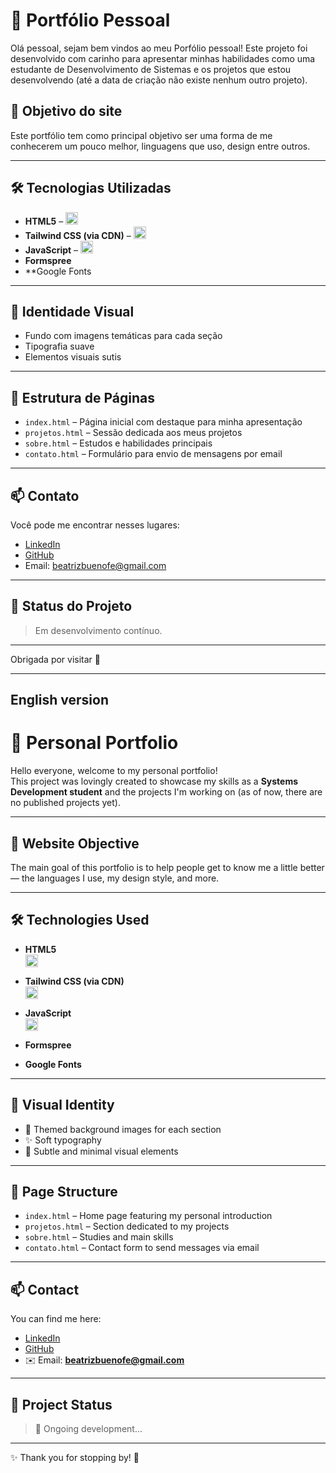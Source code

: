 # 🌸 Portfólio Pessoal 

Olá pessoal, sejam bem vindos ao meu Porfólio pessoal!
Este projeto foi desenvolvido com carinho para apresentar minhas habilidades como uma estudante de Desenvolvimento de Sistemas e os projetos que estou desenvolvendo (até a data de criação não existe nenhum outro projeto).

## 🎯 Objetivo do site

Este portfólio tem como principal objetivo ser uma forma de me conhecerem um pouco melhor, linguagens que uso, design entre outros.

---

## 🛠️ Tecnologias Utilizadas

- **HTML5** – <img src="https://cdn.jsdelivr.net/gh/devicons/devicon/icons/html5/html5-original.svg" width="20" />
- **Tailwind CSS (via CDN)** –  <img src="https://cdn.jsdelivr.net/gh/devicons/devicon/icons/tailwindcss/tailwindcss-original.svg" width="20" />
- **JavaScript** –  <img src="https://cdn.jsdelivr.net/gh/devicons/devicon/icons/javascript/javascript-original.svg" width="20" />
- **Formspree** 
- **Google Fonts 

---

## 🎨 Identidade Visual

- Fundo com imagens temáticas para cada seção  
- Tipografia suave 
- Elementos visuais sutis

---

## 🧱 Estrutura de Páginas

- `index.html` – Página inicial com destaque para minha apresentação 
- `projetos.html` – Sessão dedicada aos meus projetos
- `sobre.html` – Estudos e habilidades principais  
- `contato.html` – Formulário para envio de mensagens por email

---

## 📫 Contato

Você pode me encontrar nesses lugares:

- [LinkedIn](https://www.linkedin.com/in/beatriz-bueno-8bb6a335b/)
- [GitHub](https://github.com/beatrizbuenoalt)
- Email: beatrizbuenofe@gmail.com

---

## 📌 Status do Projeto

> Em desenvolvimento contínuo.  


---

Obrigada por visitar 💖

---
## English version
# 🌸 Personal Portfolio

Hello everyone, welcome to my personal portfolio!  
This project was lovingly created to showcase my skills as a **Systems Development student** and the projects I'm working on (as of now, there are no published projects yet).

---

## 🎯 Website Objective

The main goal of this portfolio is to help people get to know me a little better — the languages I use, my design style, and more.

---

## 🛠️ Technologies Used

- **HTML5**  
  <img src="https://cdn.jsdelivr.net/gh/devicons/devicon/icons/html5/html5-original.svg" width="20" />

- **Tailwind CSS (via CDN)**  
  <img src="https://cdn.jsdelivr.net/gh/devicons/devicon/icons/tailwindcss/tailwindcss-original.svg" width="20" />

- **JavaScript**  
  <img src="https://cdn.jsdelivr.net/gh/devicons/devicon/icons/javascript/javascript-original.svg" width="20" />

- **Formspree**

- **Google Fonts**

---

## 🎨 Visual Identity

- 🎀 Themed background images for each section  
- ✨ Soft typography  
- 💫 Subtle and minimal visual elements

---

## 🧱 Page Structure

- `index.html` – Home page featuring my personal introduction  
- `projetos.html` – Section dedicated to my projects  
- `sobre.html` – Studies and main skills  
- `contato.html` – Contact form to send messages via email

---

## 📫 Contact

You can find me here:

- [LinkedIn](https://www.linkedin.com/in/beatriz-bueno-8bb6a335b/)  
- [GitHub](https://github.com/beatrizbuenoalt)  
- ✉️ Email: **beatrizbuenofe@gmail.com**

---

## 📌 Project Status

> 🚧 Ongoing development...

---

✨ Thank you for stopping by! 💖

